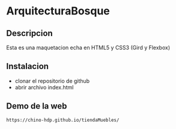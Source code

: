# ArquitecturaBosque

## Descripcion 
Esta es una maquetacion echa en HTML5 y CSS3 (Gird y Flexbox)

## Instalacion 
- clonar el repositorio de github
- abrir archivo index.html

## Demo de la web
```
https://chino-hdp.github.io/tiendaMuebles/
```